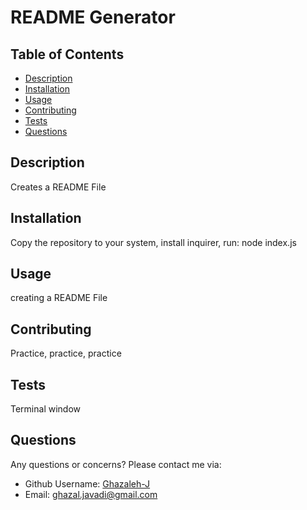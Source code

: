 # README Generator
 
  ## Table of Contents
  * [Description](#description)
  * [Installation](#installation)
  * [Usage](#usage)
  * [Contributing](#contributing)
  * [Tests](#tests)
  * [Questions](#questions)
  
  
  ## Description
  Creates a README File
  ## Installation
  Copy the repository to your system, install inquirer, run: node index.js
  ## Usage
  creating a README File
   
  ## Contributing
  Practice, practice, practice
  ## Tests
  Terminal window
  ## Questions
  Any questions or concerns? Please contact me via:
  - Github Username: [Ghazaleh-J](https://github.com/Ghazaleh-J)
  - Email: ghazal.javadi@gmail.com
